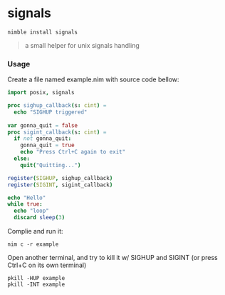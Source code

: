 signals
========

```
nimble install signals
```

> a small helper for unix signals handling

### Usage

Create a file named example.nim with source code bellow:
```nim
import posix, signals

proc sighup_callback(s: cint) =
  echo "SIGHUP triggered"
  
var gonna_quit = false
proc sigint_callback(s: cint) =
  if not gonna_quit:
    gonna_quit = true
    echo "Press Ctrl+C again to exit"
  else:
    quit("Quitting...")

register(SIGHUP, sighup_callback)
register(SIGINT, sigint_callback)

echo "Hello"
while true:
  echo "loop"
  discard sleep(3)
```

Complie and run it:
```shell
nim c -r example
```

Open another terminal, and try to kill it w/ SIGHUP and SIGINT (or press Ctrl+C on its own terminal)
```shell
pkill -HUP example
pkill -INT example
```
